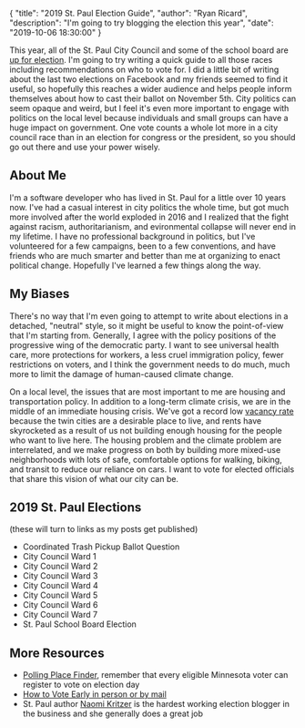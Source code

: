 {
	"title": "2019 St. Paul Election Guide",
	"author": "Ryan Ricard",
	"description": "I'm going to try blogging the election this year",
	"date":  "2019-10-06 18:30:00"
}

This year, all of the St. Paul City Council and some of the school board are [up for election](https://www.ramseycounty.us/residents/elections-voting/candidates/candidate-filing). I'm going to try writing a quick guide to all those races including recommendations on who to vote for. I did a little bit of writing about the last two elections on Facebook and my friends seemed to find it useful, so hopefully this reaches a wider audience and helps people inform themselves about how to cast their ballot on November 5th. City politics can seem opaque and weird, but I feel it's even more important to engage with politics on the local level because individuals and small groups can have a huge impact on government. One vote counts a whole lot more in a city council race than in an election for congress or the president, so you should go out there and use your power wisely. 


## About Me 

I'm a software developer who has lived in St. Paul for a little over 10 years now. I've had a casual interest in city politics the whole time, but got much more involved after the world exploded in 2016 and I realized that the fight against racism, authoritarianism, and evironmental collapse will never end in my lifetime. I have no professional background in politics, but I've volunteered for a few campaigns, been to a few conventions, and have friends who are much smarter and better than me at organizing to enact political change. Hopefully I've learned a few things along the way. 

## My Biases

There's no way that I'm even going to attempt to write about elections in a detached, "neutral" style, so it might be useful to know the point-of-view that I'm starting from. Generally, I agree with the policy positions of the progressive wing of the democratic party. I want to see universal health care, more protections for workers, a less cruel immigration policy, fewer restrictions on voters, and I think the government needs to do much, much more to limit the damage of human-caused climate change. 

On a local level, the issues that are most important to me are housing and transportation policy. In addition to a long-term climate crisis, we are in the middle of an immediate housing crisis. We've got a record low [vacancy rate](https://www.twincities.com/2019/04/05/census-data-show-twin-cities-home-vacancy-is-second-lowest-in-nation/) because the twin cities are a desirable place to live, and rents have skyrocketed as a result of us not building enough housing for the people who want to live here. The housing problem and the climate problem are interrelated, and we make progress on both by building more mixed-use neighborhoods with lots of safe, comfortable options for walking, biking, and transit to reduce our reliance on cars. I want to vote for elected officials that share this vision of what our city can be. 

## 2019 St. Paul Elections

(these will turn to links as my posts get published)

* Coordinated Trash Pickup Ballot Question
* City Council Ward 1
* City Council Ward 2
* City Council Ward 3
* City Council Ward 4
* City Council Ward 5
* City Council Ward 6
* City Council Ward 7
* St. Paul School Board Election

## More Resources

* [Polling Place Finder](https://pollfinder.sos.state.mn.us/), remember that every eligible Minnesota voter can register to vote on election day
* [How to Vote Early in person or by mail](https://www.ramseycounty.us/residents/elections-voting/voters/vote-election-day)
* St. Paul author [Naomi Kritzer](https://naomikritzer.com/) is the hardest working election blogger in the business and she generally does a great job

